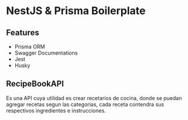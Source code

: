 # NestJS & Prisma Boilerplate

## Features

<ul>
  <li>Prisma ORM</li>
  <li>Swagger Documentations</li>
  <li>Jest</li>  
  <li>Husky</li>
</ul>

## RecipeBookAPI 

Es una API cuya utilidad es crear recetarios de cocina, donde se puedan agregar recetas segun las categorias, cada receta contendra sus respectivos ingredientes e instrucciones.

